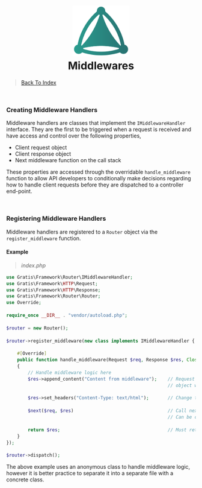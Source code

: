 <h1 align="center">
 <img src="https://github.com/connellr023/gratis/blob/main/public/images/logo_small.png?raw=true" width="150px" />
 <br />
 <div>Middlewares</div>
</h1>

> [Back To Index](INDEX.md)

<br />

### Creating Middleware Handlers
Middleware handlers are classes that implement the `IMiddlewareHandler` interface.
They are the first to be triggered when a request is received and have access and control over the following
properties,
 - Client request object
 - Client response object
 - Next middleware function on the call stack

These properties are accessed through the overridable `handle_middleware` function to allow API
developers to conditionally make decisions regarding how to handle client requests before they
are dispatched to a controller end-point.

<br />

### Registering Middleware Handlers
Middleware handlers are registered to a `Router` object via the `register_middleware` function.

#### Example
> *index.php*
```php
use Gratis\Framework\Router\IMiddlewareHandler;
use Gratis\Framework\HTTP\Request;
use Gratis\Framework\HTTP\Response;
use Gratis\Framework\Router\Router;
use Override;

require_once __DIR__ . "vendor/autoload.php";

$router = new Router();

$router->register_middleware(new class implements IMiddlewareHandler {

    #[Override]
    public function handle_middleware(Request $req, Response $res, Closure $next): Response
    {
        // Handle middleware logic here
        $res->append_content("Content from middleware");    // Request handlers will receive response
                                                            // object with appended content
                                                            
        $res->set_headers("Content-Type: text/html");       // Change the content type to `text/html`
        
        $next($req, $res)                                   // Call next middleware function
                                                            // Can be conditionally called
                                                          
        return $res;                                        // Must return a response object
    }
});

$router->dispatch();
```
The above example uses an anonymous class to handle middleware logic, however it is better practice
to separate it into a separate file with a concrete class.